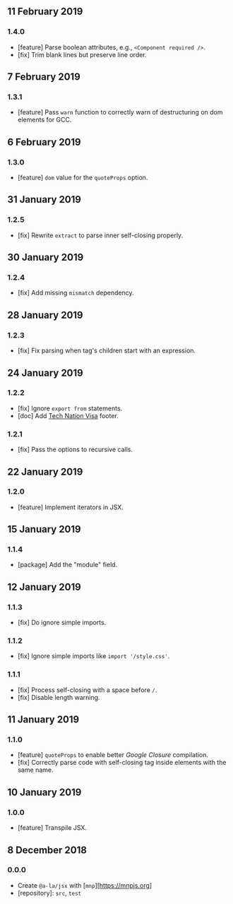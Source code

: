 ## 11 February 2019

### 1.4.0

- [feature] Parse boolean attributes, e.g., `<Component required />`.
- [fix] Trim blank lines but preserve line order.

## 7 February 2019

### 1.3.1

- [feature] Pass `warn` function to correctly warn of destructuring on dom elements for GCC.

## 6 February 2019

### 1.3.0

- [feature] `dom` value for the `quoteProps` option.

## 31 January 2019

### 1.2.5

- [fix] Rewrite `extract` to parse inner self-closing properly.

## 30 January 2019

### 1.2.4

- [fix] Add missing `mismatch` dependency.

## 28 January 2019

### 1.2.3

- [fix] Fix parsing when tag's children start with an expression.

## 24 January 2019

### 1.2.2

- [fix] Ignore `export from` statements.
- [doc] Add [Tech Nation Visa](https://www.technation.sucks) footer.

### 1.2.1

- [fix] Pass the options to recursive calls.

## 22 January 2019

### 1.2.0

- [feature] Implement iterators in JSX.

## 15 January 2019

### 1.1.4

- [package] Add the "module" field.

## 12 January 2019

### 1.1.3

- [fix] Do ignore simple imports.

### 1.1.2

- [fix] Ignore simple imports like `import '/style.css'`.

### 1.1.1

- [fix] Process self-closing with a space before `/`.
- [fix] Disable length warning.

## 11 January 2019

### 1.1.0

- [feature] `quoteProps` to enable better _Google Closure_ compilation.
- [fix] Correctly parse code with self-closing tag inside elements with the same name.

## 10 January 2019

### 1.0.0

- [feature] Transpile JSX.

## 8 December 2018

### 0.0.0

- Create `@a-la/jsx` with [`mnp`][https://mnpjs.org]
- [repository]: `src`, `test`
